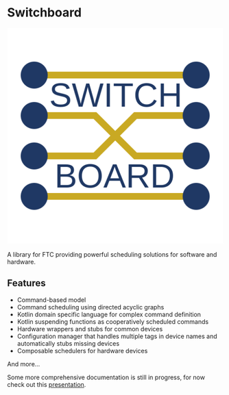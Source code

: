 # Switchboard

<img src='brand/switchboard.svg' alt='Switchboard'>

A library for FTC providing powerful scheduling solutions for software and hardware.

## Features
 - Command-based model
 - Command scheduling using directed acyclic graphs
 - Kotlin domain specific language for complex command definition
 - Kotlin suspending functions as cooperatively scheduled commands
 - Hardware wrappers and stubs for common devices
 - Configuration manager that handles multiple tags in device names and automatically stubs missing devices
 - Composable schedulers for hardware devices

And more...

Some more comprehensive documentation is still in progress, for now check out this [presentation](https://docs.google.com/presentation/d/19RBNY5aCJK8FEnOWX4JIMRd9WVtqkeJ7pX1d8rqK2_U/edit?usp=sharing).